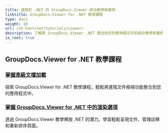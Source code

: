 ```yaml
---
title: 適用於 .NET 的 GroupDocs.Viewer 綜合教學與範例
linktitle: GroupDocs.Viewer for .NET 教學課程
type: docs
weight: 10
url: /zh-hant/net/tutorials/viewer/
description: 了解將 GroupDocs.Viewer .NET 整合到您的應用程式中的綜合教學和範例。了解增強文件管理的逐步技術。
is_root: true
---
```


## GroupDocs.Viewer for .NET 教學課程
### [掌握高級文檔加載](./advanced-document-loading/)
探索 GroupDocs.Viewer for .NET 教學課程，輕鬆將進階文件檢視功能整合到您的應用程式中。
### [掌握 GroupDocs.Viewer for .NET 中的渲染選項](./mastering-render-options/)
透過 GroupDocs.Viewer 教學釋放 .NET 的潛力。學習輕鬆呈現文件、管理註釋和重新排序頁面。